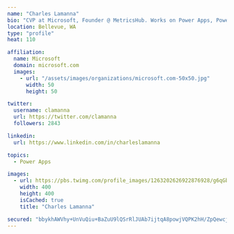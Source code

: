 ```yaml
---
name: "Charles Lamanna"
bio: "CVP at Microsoft, Founder @ MetricsHub. Works on Power Apps, Power Automate, Power Virtual Agent, Common Data Service and Dynamics 365."
location: Bellevue, WA
type: "profile"
heat: 110

affiliation:
  name: Microsoft
  domain: microsoft.com
  images:
    - url: "/assets/images/organizations/microsoft.com-50x50.jpg"
      width: 50
      height: 50

twitter:
  username: clamanna
  url: https://twitter.com/clamanna
  followers: 2843

linkedin:
  url: https://www.linkedin.com/in/charleslamanna

topics:
  - Power Apps

images:
  - url: https://pbs.twimg.com/profile_images/1263202626922876928/g6qGbHZ-_400x400.jpg
    width: 400
    height: 400
    isCached: true
    title: "Charles Lamanna"

secured: "bbykhAWVhy+UnVuQiu+BaZuU9lQSrRlJUAb7ijtqA8powjVQPK2hH/ZpQewcjHW0Qf1Ds7QUgswWX0rv1/XCfTzZJ+6Aj9oDINRo14qppahIv8dpgHrce72mmw7jEHL8a1QhIyhyaRJ9uqoAES1yKXp0eqJZDj4BrhO2+w4wcg3YPrTwd2p2RfPw+CmoLK8CyqXtNKbDA1sk1juKZuxZ9+sGDZ/6PhDCzuzs8Y976fiIRq/lhrxKOgLxwfbzUZsY8dJfIcRkGfbBnJAG9EdTWOQViMvaKYG+s9KBGLUOLdrS1rxDkcnpYItUwVuom02yVAUgJ/3xS/EvEGdU3n3NaAdxRjzWqFT6UxRFixSDoEHZa/9h+Bq2dxy4VLcmwUU9O3NwJE29HyLaPUA03LyOPFzpOXpUXC7d0lETBSK6wPA=;QJHQ3Ua2nfO2TxIITH22EA=="
---
```


